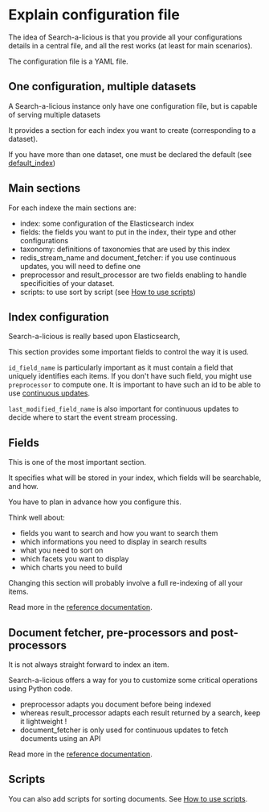 # Explain configuration file

The idea of Search-a-licious is that you provide all your configurations details in a central file,
and all the rest works (at least for main scenarios).

The configuration file is a YAML file.

## One configuration, multiple datasets

A Search-a-licious instance only have one configuration file,
but is capable of serving multiple datasets

It provides a section for each index you want to create (corresponding to a dataset).

If you have more than one dataset, one must be declared the default (see [default_index](./ref-config/searchalicious-config-schema.html#default_index))

## Main sections

For each indexe the main sections are:

* index: some configuration of the Elasticsearch index
* fields: the fields you want to put in the index, their type and other configurations
* taxonomy: definitions of taxonomies that are used by this index
* redis_stream_name and document_fetcher: if you use continuous updates, you will need to define one
* preprocessor and result_processor are two fields enabling to handle specificities of your dataset.
* scripts: to use sort by script (see [How to use scripts](./how-to-use-scripts.md))


## Index configuration

Search-a-licious is really based upon Elasticsearch,

This section provides some important fields to control the way it is used.

`id_field_name` is particularly important as it must contain a field that uniquely identifies each items.
If you don't have such field, you might use `preprocessor` to compute one.
It is important to have such an id to be able to use [continuous updates](FIXME).

`last_modified_field_name` is also important for continuous updates to decide
where to start the event stream processing.

## Fields

This is one of the most important section.

It specifies what will be stored in your index,
which fields will be searchable, and how.

You have to plan in advance how you configure this.

Think well about:
* fields you want to search and how you want to search them
* which informations you need to display in search results
* what you need to sort on
* which facets you want to display
* which charts you need to build

Changing this section will probably involve a full re-indexing of all your items.

Read more in the [reference documentation](./ref-config/searchalicious-config-schema.html#fields).

## Document fetcher, pre-processors and post-processors

It is not always straight forward to index an item.

Search-a-licious offers a way for you to customize some critical operations using Python code.

* preprocessor adapts you document before being indexed
* whereas result_processor adapts each result returned by a search, keep it lightweight !
* document_fetcher is only used for continuous updates to fetch documents using an API

Read more in the [reference documentation](./ref-config/searchalicious-config-schema.html).

## Scripts

You can also add scripts for sorting documents. See [How to use scripts](./how-to-use-scripts.md).